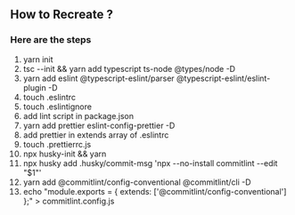 ## How to Recreate ?

### Here are the steps

1. yarn init
2. tsc --init && yarn add typescript ts-node @types/node -D
3. yarn add eslint @typescript-eslint/parser @typescript-eslint/eslint-plugin -D
4. touch .eslintrc
5. touch .eslintignore
6. add lint script in package.json
7. yarn add prettier eslint-config-prettier -D
8. add prettier in extends array of .eslintrc
9. touch .prettierrc.js
10. npx husky-init && yarn
11. npx husky add .husky/commit-msg 'npx --no-install commitlint --edit "$1"'
12. yarn add  @commitlint/config-conventional @commitlint/cli -D
13. echo "module.exports = { extends: ['@commitlint/config-conventional'] };" > commitlint.config.js
